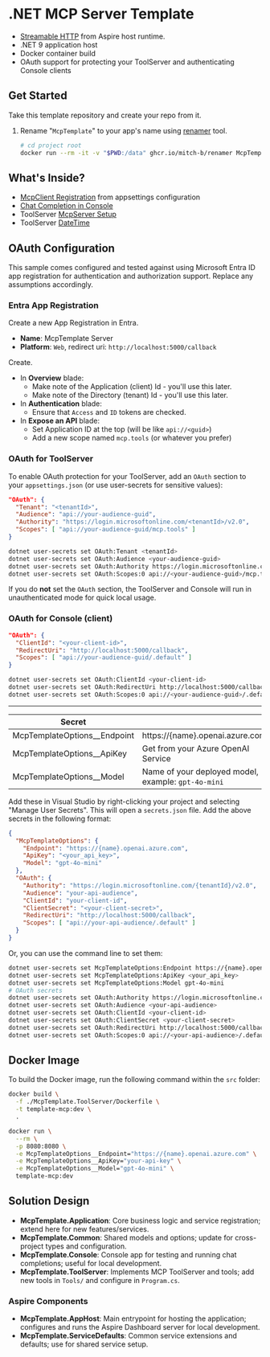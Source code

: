 # .NET MCP Server Template

* [Streamable HTTP](https://modelcontextprotocol.io/docs/concepts/transports) from Aspire host runtime.
* .NET 9 application host
* Docker container build
* OAuth support for protecting your ToolServer and authenticating Console clients

## Get Started

Take this template repository and create your repo from it. 

1. Rename "`McpTemplate`" to your app's name using [renamer](https://github.com/mitch-b/renamer) tool.

    ```bash
    # cd project root
    docker run --rm -it -v "$PWD:/data" ghcr.io/mitch-b/renamer McpTemplate YourMcp
    ```

## What's Inside?

* [McpClient Registration](./McpTemplate.Application/Extensions/ServiceCollectionExtensions.cs) from appsettings configuration
* [Chat Completion in Console](./McpTemplate.Console/ChatRuntime.cs#L49) 
* ToolServer [McpServer Setup](./McpTemplate.ToolServer/Program.cs)
* ToolServer [DateTime](./McpTemplate.ToolServer/Tools/DateTimeTool.cs)


## OAuth Configuration

This sample comes configured and tested against using Microsoft Entra ID app registration for authentication and authorization support. Replace any assumptions accordingly.

### Entra App Registration

Create a new App Registration in Entra.

* **Name**: McpTemplate Server
* **Platform**: `Web`, redirect uri: `http://localhost:5000/callback`

Create.

* In **Overview** blade: 
  * Make note of the Application (client) Id - you'll use this later. 
  * Make note of the Directory (tenant) Id - you'll use this later.
* In **Authentication** blade:
  * Ensure that `Access` and `ID` tokens are checked.
* In **Expose an API** blade: 
  * Set Application ID at the top (will be like `api://<guid>`)
  * Add a new scope named `mcp.tools` (or whatever you prefer)


### OAuth for ToolServer

To enable OAuth protection for your ToolServer, add an `OAuth` section to your `appsettings.json` (or use user-secrets for sensitive values):

```json
"OAuth": {
  "Tenant": "<tenantId>",
  "Audience": "api://your-audience-guid",
  "Authority": "https://login.microsoftonline.com/<tenantId>/v2.0",
  "Scopes": [ "api://your-audience-guid/mcp.tools" ]
}
```

```bash
dotnet user-secrets set OAuth:Tenant <tenantId>
dotnet user-secrets set OAuth:Audience <your-audience-guid>
dotnet user-secrets set OAuth:Authority https://login.microsoftonline.com/<tenantId>/v2.0
dotnet user-secrets set OAuth:Scopes:0 api://<your-audience-guid>/mcp.tools
```

If you do **not** set the `OAuth` section, the ToolServer and Console will run in unauthenticated mode for quick local usage.


### OAuth for Console (client)

```json
"OAuth": {
  "ClientId": "<your-client-id>",
  "RedirectUri": "http://localhost:5000/callback",
  "Scopes": [ "api://your-audience-guid/.default" ]
}
```

```bash
dotnet user-secrets set OAuth:ClientId <your-client-id>
dotnet user-secrets set OAuth:RedirectUri http://localhost:5000/callback
dotnet user-secrets set OAuth:Scopes:0 api://<your-audience-guid>/.default
```


---

| Secret | |
|--|--|
| McpTemplateOptions__Endpoint | https://{name}.openai.azure.com |
| McpTemplateOptions__ApiKey | Get from your Azure OpenAI Service |
| McpTemplateOptions__Model | Name of your deployed model, example: `gpt-4o-mini` |


Add these in Visual Studio by right-clicking your project and selecting "Manage User Secrets". This will open a `secrets.json` file. Add the above secrets in the following format:

```json
{
  "McpTemplateOptions": {
    "Endpoint": "https://{name}.openai.azure.com",
    "ApiKey": "<your_api_key>",
    "Model": "gpt-4o-mini"
  },
  "OAuth": {
    "Authority": "https://login.microsoftonline.com/{tenantId}/v2.0",
    "Audience": "your-api-audience",
    "ClientId": "your-client-id",
    "ClientSecret": "<your-client-secret>",
    "RedirectUri": "http://localhost:5000/callback",
    "Scopes": [ "api://your-api-audience/.default" ]
  }
}
```

Or, you can use the command line to set them:

```bash
dotnet user-secrets set McpTemplateOptions:Endpoint https://{name}.openai.azure.com
dotnet user-secrets set McpTemplateOptions:ApiKey <your_api_key>
dotnet user-secrets set McpTemplateOptions:Model gpt-4o-mini
# OAuth secrets
dotnet user-secrets set OAuth:Authority https://login.microsoftonline.com/<tenantId>/v2.0
dotnet user-secrets set OAuth:Audience <your-api-audience>
dotnet user-secrets set OAuth:ClientId <your-client-id>
dotnet user-secrets set OAuth:ClientSecret <your-client-secret>
dotnet user-secrets set OAuth:RedirectUri http://localhost:5000/callback
dotnet user-secrets set OAuth:Scopes:0 api://<your-api-audience>/.default
```

## Docker Image

To build the Docker image, run the following command within the `src` folder:

```bash
docker build \
  -f ./McpTemplate.ToolServer/Dockerfile \
  -t template-mcp:dev \
  .

docker run \
  --rm \
  -p 8080:8080 \
  -e McpTemplateOptions__Endpoint="https://{name}.openai.azure.com" \
  -e McpTemplateOptions__ApiKey="your-api-key" \
  -e McpTemplateOptions__Model="gpt-4o-mini" \
  template-mcp:dev
```


## Solution Design

- **McpTemplate.Application**: Core business logic and service registration; extend here for new features/services.
- **McpTemplate.Common**: Shared models and options; update for cross-project types and configuration.
- **McpTemplate.Console**: Console app for testing and running chat completions; useful for local development.
- **McpTemplate.ToolServer**: Implements MCP ToolServer and tools; add new tools in `Tools/` and configure in `Program.cs`.

### Aspire Components
- **McpTemplate.AppHost**: Main entrypoint for hosting the application; configures and runs the Aspire Dashboard server for local development.
- **McpTemplate.ServiceDefaults**: Common service extensions and defaults; use for shared service setup.
